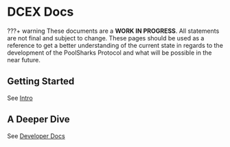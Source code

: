 # DCEX Docs

???+ warning
    These documents are a **WORK IN PROGRESS**. All statements are not final and subject to change. These pages should be used as a reference to get a better understanding of the current state in regards to the development of the PoolSharks Protocol and what will be possible in the near future.

## Getting Started

See [Intro](intro/index.md)

## A Deeper Dive

See [Developer Docs](developer-docs/index.md)